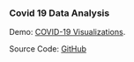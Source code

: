 
### Covid 19 Data Analysis


Demo:
 [COVID-19 Visualizations](https://visualinfo.org/covid-19).

Source Code:
[GitHub](https://github.com/umairacheema/covid-19)


